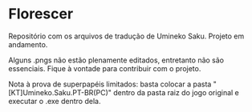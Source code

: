 # Florescer

Repositório com os arquivos de tradução de Umineko Saku.
Projeto em andamento.

Alguns .pngs não estão plenamente editados, entretanto não são essenciais. Fique à vontade para contribuir com o projeto.

Nota à prova de superpapéis limitados: basta colocar a pasta "[KT]Umineko.Saku.PT-BR(PC)" dentro da pasta raiz do jogo original e executar o .exe dentro dela.
